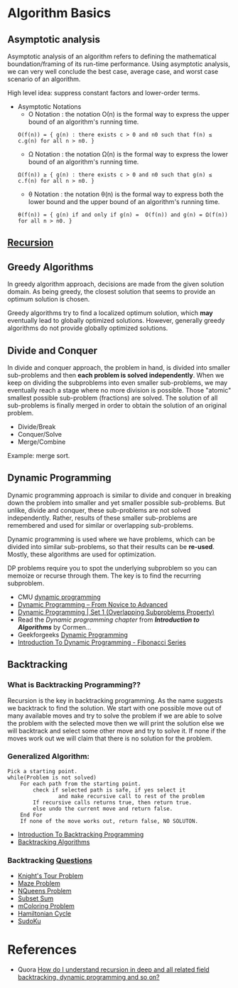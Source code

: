 # Algorithm Basics
## Asymptotic analysis
Asymptotic analysis of an algorithm refers to defining the mathematical boundation/framing of its run-time performance. Using asymptotic analysis, we can very well conclude the best case, average case, and worst case scenario of an algorithm.

High level idea: suppress constant factors and lower-order terms.

- Asymptotic Notations
  - Ο Notation : the notation Ο(n) is the formal way to express the upper bound of an algorithm's running time.
  ```
  Ο(f(n)) = { g(n) : there exists c > 0 and n0 such that f(n) ≤ c.g(n) for all n > n0. }
  ```
  - Ω Notation : the notation Ω(n) is the formal way to express the lower bound of an algorithm's running time.
  ```
  Ω(f(n)) ≥ { g(n) : there exists c > 0 and n0 such that g(n) ≤ c.f(n) for all n > n0. }
  ```
  - θ Notation : the notation θ(n) is the formal way to express both the lower bound and the upper bound of an algorithm's running time.
  ```
  θ(f(n)) = { g(n) if and only if g(n) =  Ο(f(n)) and g(n) = Ω(f(n)) for all n > n0. }
  ```

## [Recursion](http://www.geeksforgeeks.org/recursion/)

## Greedy Algorithms
In greedy algorithm approach, decisions are made from the given solution domain. As being greedy, the closest solution that seems to provide an optimum solution is chosen.

Greedy algorithms try to find a localized optimum solution, which **may** eventually lead to globally optimized solutions. However, generally greedy algorithms do not provide globally optimized solutions.

## Divide and Conquer
In divide and conquer approach, the problem in hand, is divided into smaller sub-problems and then **each problem is solved independently**. When we keep on dividing the subproblems into even smaller sub-problems, we may eventually reach a stage where no more division is possible. Those "atomic" smallest possible sub-problem (fractions) are solved. The solution of all sub-problems is finally merged in order to obtain the solution of an original problem.

- Divide/Break
- Conquer/Solve
- Merge/Combine

Example: merge sort.

## Dynamic Programming
Dynamic programming approach is similar to divide and conquer in breaking down the problem into smaller and yet smaller possible sub-problems. But unlike, divide and conquer, these sub-problems are not solved independently. Rather, results of these smaller sub-problems are remembered and used for similar or overlapping sub-problems.

Dynamic programming is used where we have problems, which can be divided into similar sub-problems, so that their results can be **re-used**. Mostly, these algorithms are used for optimization.

DP problems require you to spot the underlying subproblem so you can memoize or recurse through them. The key is to find the recurring subproblem.

- CMU [dynamic programming](https://www.cs.cmu.edu/~avrim/451f09/lectures/lect1001.pdf)
- [Dynamic Programming – From Novice to Advanced](https://www.topcoder.com/community/data-science/data-science-tutorials/dynamic-programming-from-novice-to-advanced/)
- [Dynamic Programming | Set 1 (Overlapping Subproblems Property)](http://www.geeksforgeeks.org/dynamic-programming-set-1/)
- Read the _Dynamic programming chapter_ from _**Introduction to Algorithms**_ by Cormen...
- Geekforgeeks [Dynamic Programming](http://www.geeksforgeeks.org/dynamic-programming/)
- [Introduction To Dynamic Programming - Fibonacci Series](http://algorithms.tutorialhorizon.com/introduction-to-dynamic-programming-fibonacci-series/)

## Backtracking
### What is Backtracking Programming??

Recursion is the key in backtracking programming. As the name suggests we backtrack to find the solution. We start with one possible move out of many available moves and try to solve the problem if we are able to solve the problem with the selected move then we will print the solution else we will backtrack and select some other move and try to solve it. If none if the moves work out we will claim that there is no solution for the problem.

### Generalized Algorithm:
```
Pick a starting point.
while(Problem is not solved)
	For each path from the starting point.
		check if selected path is safe, if yes select it
                and make recursive call to rest of the problem
		If recursive calls returns true, then return true.
		else undo the current move and return false.
	End For
	If none of the move works out, return false, NO SOLUTON.
```

- [Introduction To Backtracking Programming](http://algorithms.tutorialhorizon.com/introduction-to-backtracking-programming/)
- [Backtracking Algorithms](http://www.geeksforgeeks.org/backtracking-algorithms/)

### Backtracking [Questions](http://www.geeksforgeeks.org/category/algorithm/backtracking/)
- [Knight's Tour Problem](http://www.geeksforgeeks.org/backtracking-set-1-the-knights-tour-problem/)
- [Maze Problem](http://www.geeksforgeeks.org/backttracking-set-2-rat-in-a-maze/)
- [NQueens Problem](http://www.geeksforgeeks.org/backtracking-set-3-n-queen-problem/)
- [Subset Sum](http://www.geeksforgeeks.org/backttracking-set-4-subset-sum/)
- [mColoring Problem](http://www.geeksforgeeks.org/backttracking-set-5-m-coloring-problem/)
- [Hamiltonian Cycle](http://www.geeksforgeeks.org/backtracking-set-7-hamiltonian-cycle/)
- [SudoKu](http://www.geeksforgeeks.org/backtracking-set-7-suduku/)

# References
- Quora [How do I understand recursion in deep and all related field backtracking, dynamic programming and so on?](https://www.quora.com/How-do-I-understand-recursion-in-deep-and-all-related-field-backtracking-dynamic-programming-and-so-on)
